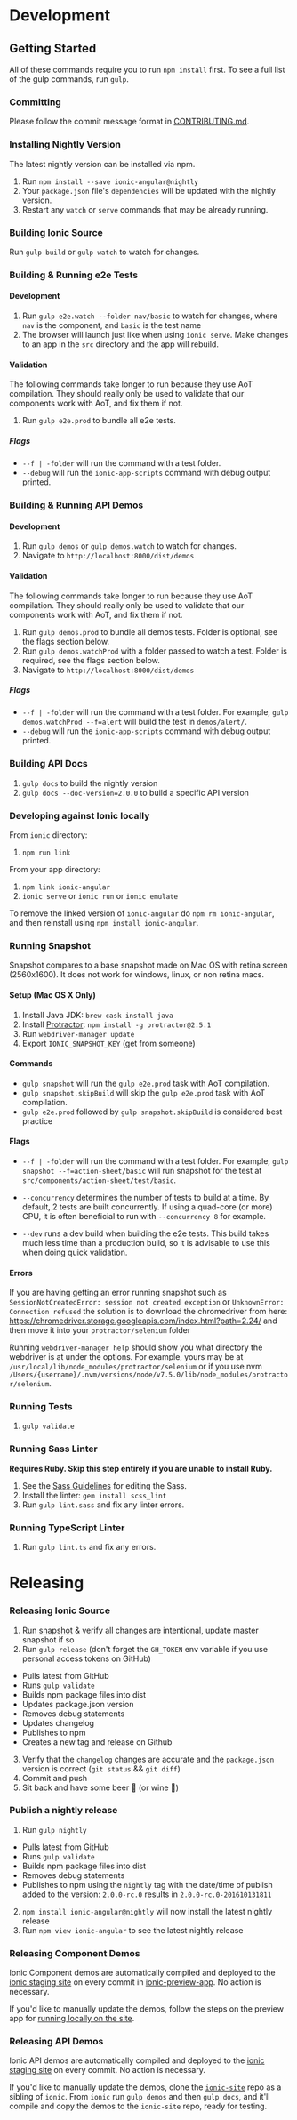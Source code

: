 # Development

## Getting Started

All of these commands require you to run `npm install` first. To see a full list of the gulp commands, run `gulp`.


### Committing

Please follow the commit message format in [CONTRIBUTING.md](https://github.com/ionic-team/ionic-v3/blob/master/.github/CONTRIBUTING.md#commit-message-format).


### Installing Nightly Version

The latest nightly version can be installed via npm.

1. Run `npm install --save ionic-angular@nightly`
2. Your `package.json` file's `dependencies` will be updated with the nightly version.
3. Restart any `watch` or `serve` commands that may be already running.


### Building Ionic Source

Run `gulp build` or `gulp watch` to watch for changes.


### Building & Running e2e Tests

#### Development

1. Run `gulp e2e.watch --folder nav/basic` to watch for changes, where `nav` is the component, and `basic` is the test name
2. The browser will launch just like when using `ionic serve`. Make changes to an app in the `src` directory and the app will rebuild.

#### Validation

The following commands take longer to run because they use AoT compilation. They should really only be used to validate that our components work with AoT, and fix them if not.

1. Run `gulp e2e.prod` to bundle all e2e tests.

##### Flags

- `--f | -folder` will run the command with a test folder.
- `--debug` will run the `ionic-app-scripts` command with debug output printed.


### Building & Running API Demos

#### Development

1. Run `gulp demos` or `gulp demos.watch` to watch for changes.
2. Navigate to `http://localhost:8000/dist/demos`

#### Validation

The following commands take longer to run because they use AoT compilation. They should really only be used to validate that our components work with AoT, and fix them if not.

1. Run `gulp demos.prod` to bundle all demos tests. Folder is optional, see the flags section below.
2. Run `gulp demos.watchProd` with a folder passed to watch a test. Folder is required, see the flags section below.
3. Navigate to `http://localhost:8000/dist/demos`

##### Flags

- `--f | -folder` will run the command with a test folder. For example, `gulp demos.watchProd --f=alert` will build the test in `demos/alert/`.
- `--debug` will run the `ionic-app-scripts` command with debug output printed.


### Building API Docs

1. `gulp docs` to build the nightly version
2. `gulp docs --doc-version=2.0.0` to build a specific API version


### Developing against Ionic locally

From `ionic` directory:

1. `npm run link`

From your app directory:

1. `npm link ionic-angular`
2. `ionic serve` or `ionic run` or `ionic emulate`

To remove the linked version of `ionic-angular` do `npm rm ionic-angular`, and then reinstall using `npm install ionic-angular`.


### Running Snapshot

Snapshot compares to a base snapshot made on Mac OS with retina screen (2560x1600).
It does not work for windows, linux, or non retina macs.

#### Setup (Mac OS X Only)

1. Install Java JDK: `brew cask install java`
2. Install [Protractor](https://angular.github.io/protractor/#/): `npm install -g protractor@2.5.1`
3. Run `webdriver-manager update`
4. Export `IONIC_SNAPSHOT_KEY` (get from someone)

#### Commands

- `gulp snapshot` will run the `gulp e2e.prod` task with AoT compilation.
- `gulp snapshot.skipBuild` will skip the `gulp e2e.prod` task with AoT compilation.
- `gulp e2e.prod` followed by `gulp snapshot.skipBuild` is considered best practice

#### Flags

- `--f | -folder` will run the command with a test folder. For example, `gulp snapshot --f=action-sheet/basic` will run snapshot for the test at `src/components/action-sheet/test/basic`.

- `--concurrency` determines the number of tests to build at a time. By default, 2 tests are built concurrently. If using a quad-core (or more) CPU, it is often beneficial to run with `--concurrency 8` for example.

- `--dev` runs a dev build when building the e2e tests. This build takes much less time than a production build, so it is advisable to use this when doing quick validation.

#### Errors

If you are having getting an error running snapshot such as `SessionNotCreatedError: session not created exception` or `UnknownError: Connection refused` the solution is to download the chromedriver from here: https://chromedriver.storage.googleapis.com/index.html?path=2.24/ and then move it into your `protractor/selenium` folder

Running `webdriver-manager help` should show you what directory the webdriver is at under the options. For example, yours may be at `/usr/local/lib/node_modules/protractor/selenium` or if you use nvm `/Users/{username}/.nvm/versions/node/v7.5.0/lib/node_modules/protractor/selenium`.

### Running Tests

1. `gulp validate`


### Running Sass Linter

**Requires Ruby. Skip this step entirely if you are unable to install Ruby.**

1. See the [Sass Guidelines](https://github.com/ionic-team/ionic-v3/blob/master/.github/CONTRIBUTING.md#sass-changes) for editing the Sass.
2. Install the linter: `gem install scss_lint`
3. Run `gulp lint.sass` and fix any linter errors.


### Running TypeScript Linter

1. Run `gulp lint.ts` and fix any errors.


# Releasing

### Releasing Ionic Source

1. Run [snapshot](#running-snapshot) & verify all changes are intentional, update master snapshot if so
2. Run `gulp release` (don't forget the `GH_TOKEN` env variable if you use personal access tokens on GitHub)
  - Pulls latest from GitHub
  - Runs `gulp validate`
  - Builds npm package files into dist
  - Updates package.json version
  - Removes debug statements
  - Updates changelog
  - Publishes to npm
  - Creates a new tag and release on Github
3. Verify that the `changelog` changes are accurate and the `package.json` version is correct (`git status` && `git diff`)
4. Commit and push
5. Sit back and have some beer :beers: (or wine :wine_glass:)

### Publish a nightly release
1. Run `gulp nightly`
  - Pulls latest from GitHub
  - Runs `gulp validate`
  - Builds npm package files into dist
  - Removes debug statements
  - Publishes to npm using the `nightly` tag with the date/time of publish added to the version: `2.0.0-rc.0` results in `2.0.0-rc.0-201610131811`
2. `npm install ionic-angular@nightly` will now install the latest nightly release
3. Run `npm view ionic-angular` to see the latest nightly release


### Releasing Component Demos

Ionic Component demos are automatically compiled and deployed to the [ionic staging site](https://ionic-site-staging.herokuapp.com/) on every commit in [ionic-preview-app](https://github.com/ionic-team/ionic-preview-app). No action is necessary.

If you'd like to manually update the demos, follow the steps on the preview app for [running locally on the site](https://github.com/ionic-team/ionic-preview-app#running-locally-on-the-site).


### Releasing API Demos

Ionic API demos are automatically compiled and deployed to the [ionic staging site](https://ionic-site-staging.herokuapp.com/) on every commit. No action is necessary.

If you'd like to manually update the demos, clone the [`ionic-site`](https://github.com/ionic-team/ionic-site) repo as a sibling of `ionic`. From `ionic` run `gulp demos` and then `gulp docs`, and it'll compile and copy the demos to the `ionic-site` repo, ready for testing.

